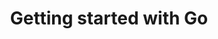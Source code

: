 ---
title: "Getting started with Go"
weight: 20
linkTitle: "Getting started"
description: >
  Basic types, primitives, errors, etc.
---